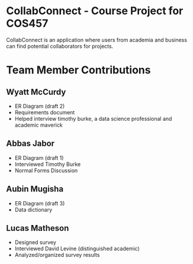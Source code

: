 # CollabConnect - Course Project for COS457

CollabConnect is an application where users from academia and business can find potential collaborators for projects. 







# Team Member Contributions
## Wyatt McCurdy
* ER Diagram (draft 2)
* Requirements document
* Helped interview timothy burke, a data science professional and academic maverick
## Abbas Jabor
* ER Diagram (draft 1)
* Interviewed Timothy Burke
* Normal Forms Discussion
## Aubin Mugisha
* ER Diagram (draft 3)
* Data dictionary
## Lucas Matheson
* Designed survey
* Interviewed David Levine (distinguished academic)
* Analyzed/organized survey results


